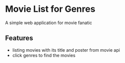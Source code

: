# Movie List for Genres
A simple web application for movie fanatic

## Features
- listing movies with its title and poster from movie api
- click genres to find the movies